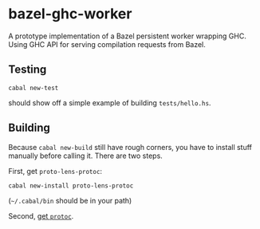 # bazel-ghc-worker

A prototype implementation of a Bazel persistent worker wrapping GHC. Using GHC API for serving compilation requests from Bazel.

## Testing

```shell
cabal new-test
```

should show off a simple example of building `tests/hello.hs`.

## Building

Because `cabal new-build` still have rough corners, you have to install stuff manually before calling it. There are two steps.

First, get `proto-lens-protoc`:
```shell
cabal new-install proto-lens-protoc
```
(`~/.cabal/bin` should be in your path)


Second, [get `protoc`](https://google.github.io/proto-lens/installing-protoc.html).
